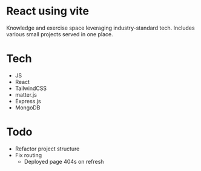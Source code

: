 # React using vite

Knowledge and exercise space leveraging industry-standard tech.
Includes various small projects served in one place.

# Tech

- JS
- React
- TailwindCSS
- matter.js
- Express.js
- MongoDB

# Todo

- Refactor project structure
- Fix routing
  - Deployed page 404s on refresh
